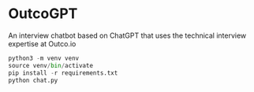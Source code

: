 # OutcoGPT
An interview chatbot based on ChatGPT that uses the technical interview expertise at Outco.io

```python
python3 -m venv venv
source venv/bin/activate
pip install -r requirements.txt
python chat.py
```